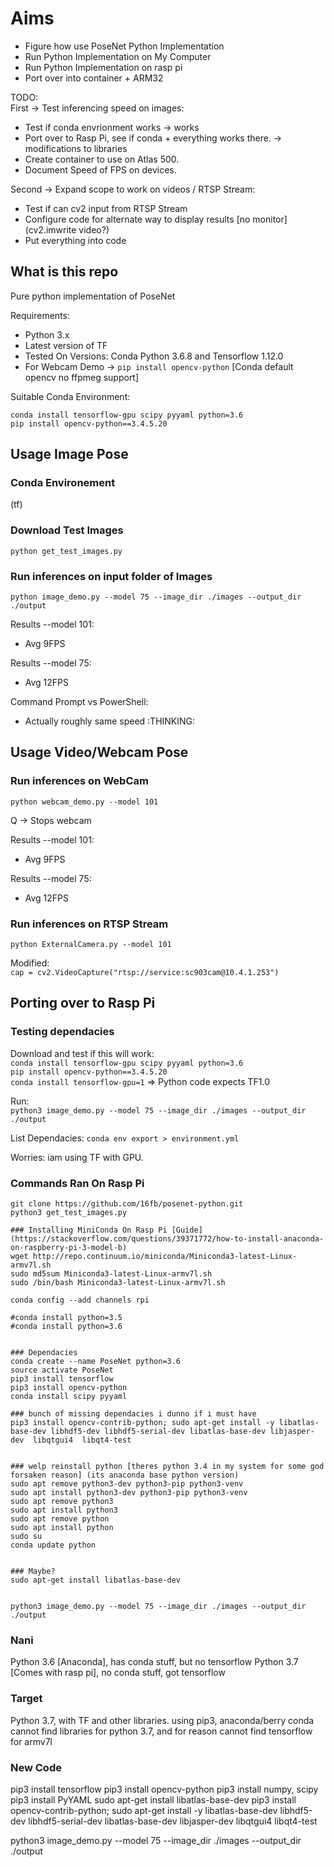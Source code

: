 # Aims
* Figure how use PoseNet Python Implementation
* Run Python Implementation on My Computer
* Run Python Implementation on rasp pi
* Port over into container + ARM32

TODO:  
First -> Test inferencing speed on images:
* Test if conda envrionment works -> works
* Port over to Rasp Pi, see if conda + everything works there. -> modifications to libraries
* Create container to use on Atlas 500.
* Document Speed of FPS on devices.

Second -> Expand scope to work on videos / RTSP Stream:
* Test if can cv2 input from RTSP Stream
* Configure code for alternate way to display results [no monitor] (cv2.imwrite video?)
* Put everything into code



## What is this repo
Pure python implementation of PoseNet

Requirements:
* Python 3.x
* Latest version of TF
* Tested On Versions: Conda Python 3.6.8 and Tensorflow 1.12.0
* For Webcam Demo -> `pip install opencv-python` [Conda default opencv no ffpmeg support]

Suitable Conda Environment:  
```
conda install tensorflow-gpu scipy pyyaml python=3.6
pip install opencv-python==3.4.5.20
```

## Usage Image Pose
### Conda Environement
(tf)  

### Download Test Images
`python get_test_images.py`

### Run inferences on input folder of Images
`python image_demo.py --model 75 --image_dir ./images --output_dir ./output`

Results --model 101:  
* Avg 9FPS

Results --model 75:  
* Avg 12FPS


Command Prompt vs PowerShell:
* Actually roughly same speed :THINKING:

## Usage Video/Webcam Pose
### Run inferences on WebCam
`python webcam_demo.py --model 101`  

Q -> Stops webcam  

Results --model 101:  
* Avg 9FPS

Results --model 75:  
* Avg 12FPS

### Run inferences on RTSP Stream
`python ExternalCamera.py --model 101`   

Modified:  
`cap = cv2.VideoCapture("rtsp://service:sc903cam@10.4.1.253")`  


## Porting over to Rasp Pi
### Testing dependacies
Download and test if this will work:  
`conda install tensorflow-gpu scipy pyyaml python=3.6`  
`pip install opencv-python==3.4.5.20`  
`conda install tensorflow-gpu=1`  => Python code expects TF1.0

Run:  
`python3 image_demo.py --model 75 --image_dir ./images --output_dir ./output`

List Dependacies:
`conda env export > environment.yml`


Worries:
iam using TF with GPU.

### Commands Ran On Rasp Pi
```
git clone https://github.com/16fb/posenet-python.git
python3 get_test_images.py

### Installing MiniConda On Rasp Pi [Guide](https://stackoverflow.com/questions/39371772/how-to-install-anaconda-on-raspberry-pi-3-model-b)
wget http://repo.continuum.io/miniconda/Miniconda3-latest-Linux-armv7l.sh
sudo md5sum Miniconda3-latest-Linux-armv7l.sh
sudo /bin/bash Miniconda3-latest-Linux-armv7l.sh

conda config --add channels rpi

#conda install python=3.5
#conda install python=3.6


### Dependacies
conda create --name PoseNet python=3.6
source activate PoseNet
pip3 install tensorflow
pip3 install opencv-python
conda install scipy pyyaml 

### bunch of missing dependacies i dunno if i must have
pip3 install opencv-contrib-python; sudo apt-get install -y libatlas-base-dev libhdf5-dev libhdf5-serial-dev libatlas-base-dev libjasper-dev  libqtgui4  libqt4-test


### welp reinstall python [theres python 3.4 in my system for some god forsaken reason] (its anaconda base python version)
sudo apt remove python3-dev python3-pip python3-venv
sudo apt install python3-dev python3-pip python3-venv
sudo apt remove python3
sudo apt install python3
sudo apt remove python
sudo apt install python
sudo su
conda update python


### Maybe?
sudo apt-get install libatlas-base-dev


python3 image_demo.py --model 75 --image_dir ./images --output_dir ./output
```

### Nani
Python 3.6 [Anaconda], has conda stuff, but no tensorflow
Python 3.7 [Comes with rasp pi], no conda stuff, got tensorflow

### Target
Python 3.7, with TF and other libraries.
using pip3, 
anaconda/berry conda cannot find libraries for python 3.7, and for reason cannot find tensorflow for armv7l

### New Code 
pip3 install tensorflow
pip3 install opencv-python
pip3 install numpy, scipy
pip3 install PyYAML
sudo apt-get install libatlas-base-dev
pip3 install opencv-contrib-python; sudo apt-get install -y libatlas-base-dev libhdf5-dev libhdf5-serial-dev libatlas-base-dev libjasper-dev  libqtgui4  libqt4-test

python3 image_demo.py --model 75 --image_dir ./images --output_dir ./output
